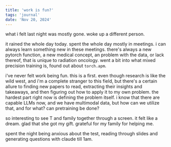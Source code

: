 ```yaml
---
title: 'work is fun?'
tags: 'journal'
date: 'Nov 20, 2024'
---
```


what i felt last night was mostly gone. woke up a different person.

it rained the whole day today. spent the whole day mostly in meetings. i can always learn something new in these meetings. there's always a new pytorch function, a new medical concept, an problem with the data, or lack thereof, that is unique to radiation oncology. went a bit into what mixed precision training is, found out about `torch.apm`.

i've never felt work being fun. this is a first. even though research is like the wild west, and i'm a complete stranger to this field, but there's a certain allure to finding new papers to read, extracting their insights and takeaways, and then figuring out how to apply it to my own problem. the hardest part right now is defining the problem itself. i know that there are capable LLMs now, and we have multimodal data, but how can we utilize that, and for what? can pretraining be done?

so interesting to see T and family together through a screen. it felt like a dream. glad that she got my gift. grateful for my family for helping me.

spent the night being anxious about the test, reading through slides and generating questions with claude till 1am.
